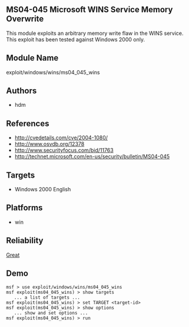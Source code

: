## MS04-045 Microsoft WINS Service Memory Overwrite

This module exploits an arbitrary memory write flaw in the 
WINS service. This exploit has been tested against Windows 
2000 only.


## Module Name
exploit/windows/wins/ms04_045_wins

## Authors
* hdm


## References
* http://cvedetails.com/cve/2004-1080/
* http://www.osvdb.org/12378
* http://www.securityfocus.com/bid/11763
* http://technet.microsoft.com/en-us/security/bulletin/MS04-045



## Targets
* Windows 2000 English


## Platforms
* win

## Reliability
[Great](https://github.com/rapid7/metasploit-framework/wiki/Exploit-Ranking)

## Demo

```
msf > use exploit/windows/wins/ms04_045_wins
msf exploit(ms04_045_wins) > show targets
   ... a list of targets ...
msf exploit(ms04_045_wins) > set TARGET <target-id>
msf exploit(ms04_045_wins) > show options
   ... show and set options ...
msf exploit(ms04_045_wins) > run
```
    
    